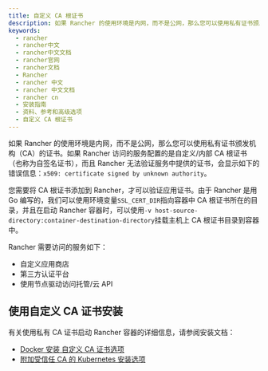 ```yaml
---
title: 自定义 CA 根证书
description: 如果 Rancher 的使用环境是内网，而不是公网，那么您可以使用私有证书颁发机构（CA）的证书。如果 Rancher 访问的服务配置的是自定义/内部 CA 根证书（也称为自签名证书），而且 Rancher 无法验证服务中提供的证书，会显示如下的错误信息：x509:certificate signed by unknown authority。
keywords:
  - rancher
  - rancher中文
  - rancher中文文档
  - rancher官网
  - rancher文档
  - Rancher
  - rancher 中文
  - rancher 中文文档
  - rancher cn
  - 安装指南
  - 资料、参考和高级选项
  - 自定义 CA 根证书
---
```


如果 Rancher 的使用环境是内网，而不是公网，那么您可以使用私有证书颁发机构（CA）的证书。如果 Rancher 访问的服务配置的是自定义/内部 CA 根证书（也称为自签名证书），而且 Rancher 无法验证服务中提供的证书，会显示如下的错误信息：`x509: certificate signed by unknown authority`。

您需要将 CA 根证书添加到 Rancher，才可以验证应用证书。由于 Rancher 是用 Go 编写的，我们可以使用环境变量`SSL_CERT_DIR`指向容器中 CA 根证书所在的目录，并且在启动 Rancher 容器时，可以使用`-v host-source-directory:container-destination-directory`挂载主机上 CA 根证书目录到容器中。

Rancher 需要访问的服务如下：

- 自定义应用商店
- 第三方认证平台
- 使用节点驱动访问托管/云 API

## 使用自定义 CA 证书安装

有关使用私有 CA 证书启动 Rancher 容器的详细信息，请参阅安装文档：

- [Docker 安装 自定义 CA 证书选项](/docs/rancher2.5/installation_new/other-installation-methods/single-node-docker/advanced/_index)
- [附加受信任 CA 的 Kubernetes 安装选项](/docs/rancher2.5/installation_new/resources/chart-options/_index)
